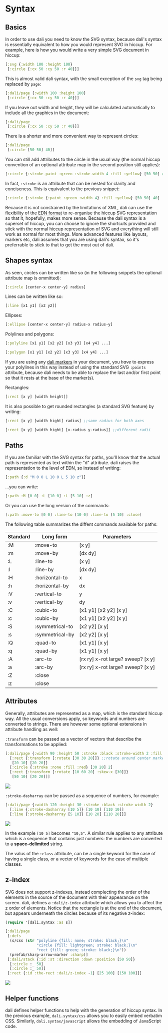 # Syntax

## Basics

In order to use dali you need to know the SVG syntax, because dali's
syntax is essentially equivalent to how you would represent SVG in
hiccup. For example, here is how you would write a very simple SVG
document in hiccup:

```clojure
[:svg {:width 100 :height 100}
 [:circle {:cx 50 :cy 50 :r 40}]]
```

This is almost valid dali syntax, with the small exception of the
`svg` tag being replaced by `page`:

```clojure
[:dali/page {:width 100 :height 100}
 [:circle {:cx 50 :cy 50 :r 40}]]
```

If you leave out width and height, they will be calculated
automatically to include all the graphics in the document:

```clojure
[:dali/page
 [:circle {:cx 50 :cy 50 :r 40}]]
```

There is a shorter and more convenient way to represent circles:

```clojure
[:dali/page
 [:circle [50 50] 40]]
```

You can still add attributes to the circle in the usual way (the
normal hiccup convention of an optional attribute map in the second
position still applies):

```clojure
[:circle {:stroke-paint :green :stroke-width 4 :fill :yellow} [50 50] 40]
```

In fact, `:stroke` is an attribute that can be nested for clarity and
conciseness. This is equivalent to the previous snippet:

```clojure
[:circle {:stroke {:paint :green :width 4} :fill :yellow} [50 50] 40]
```

Because it is not constrained by the limitations of XML, dali can use
the flexibility of the [EDN format](https://github.com/edn-format/edn)
to re-organise the hiccup SVG representation so that it, hopefully,
makes more sense. Because the dali syntax is a superset of hiccup, you
can choose to ignore the shortcuts provided and stick with the normal
hiccup representation of SVG and everything will still work as normal
for most things. More advanced features like layouts, markers etc,
dali assumes that you are using dali's syntax, so it's preferrable to
stick to that to get the most out of dali.

## Shapes syntax

As seen, circles can be written like so (in the following snippets the
optional attribute map is ommitted):

```clojure
[:circle [center-x center-y] radius]
```

Lines can be written like so:

```clojure
[:line [x1 y1] [x2 y2]]
```

Ellipses:
```clojure
[:ellipse [center-x center-y] radius-x radius-y]
```

Polylines and polygons:
```clojure
[:polyline [x1 y1] [x2 y2] [x3 y3] [x4 y4] ...]

[:polygon [x1 y1] [x2 y2] [x3 y3] [x4 y4] ...]
```

If you are using any [dali markers](prefab.md) in your document, you
*have* to express your polylines in this way instead of using the
standard SVG `:points` attribute, because dali needs to be able to
replace the last and/or first point so that it rests at the base of
the marker(s).

Rectangles:
```clojure
[:rect [x y] [width height]]
```

It is also possible to get rounded rectangles (a standard SVG feature)
by writing:

```clojure
[:rect [x y] [width hight] radius] ;;same radius for both axes

[:rect [x y] [width hight] [x-radius y-radius]] ;;different radii
```

## Paths

If you are familiar with the SVG syntax for paths, you'll know that
the actual path is represented as text within the "d" attribute. dali
raises the representation to the level of EDN, so instead of writing:

```clojure
[:path {:d "M 0 0 L 10 0 L 5 10 z"}]
```

...you can write:

```clojure
[:path :M [0 0] :L [10 0] :L [5 10] :z]
```

Or you can use the long version of the commands:

```clojure
[:path :move-to [0 0] :line-to [10 0] :line-to [5 10] :close]
```

The following table summarizes the diffent commands available for
paths:

| Standard | Long form       | Parameters                        |
|----------|-----------------|-----------------------------------|
| :M       | :move-to        | [x y]                             |
| :m       | :move-by        | [dx dy]                           |
| :L       | :line-to        | [x y]                             |
| :l       | :line-by        | [dx dy]                           |
| :H       | :horizontal-to  | x                                 |
| :h       | :horizontal-by  | dx                                |
| :V       | :vertical-to    | y                                 |
| :v       | :vertical-by    | dy                                |
| :C       | :cubic-to       | [x1 y1] [x2 y2] [x y]             |
| :c       | :cubic-by       | [x1 y1] [x2 y2] [x y]             |
| :S       | :symmetrical-to | [x2 y2] [x y]                     |
| :s       | :symmetrical-by | [x2 y2] [x y]                     |
| :Q       | :quad-to        | [x1 y1] [x y]                     |
| :q       | :quad-by        | [x1 y1] [x y]                     |
| :A       | :arc-to         | [rx ry] x-rot large? sweep? [x y] |
| :a       | :arc-by         | [rx ry] x-rot large? sweep? [x y] |
| :Z       | :close          |                                   |
| :z       | :close          |                                   |

## Attributes

Generally, attributes are represented as a map, which is the standard
hiccup way. All the usual conversions apply, so keywords and numbers
are converted to strings. There are however some optional extensions
in attribute handling as well:

`:transform` can be passed as a vector of vectors that describe the
transformations to be applied:

```clojure
[:dali/page {:width 90 :height 50 :stroke :black :stroke-width 2 :fill :none}
  [:rect {:transform [:rotate [30 30 20]]} ;;rotate around center marked by circle
   [20 10] [20 20]]
  [:circle {:stroke :none :fill :red} [30 20] 2]
  [:rect {:transform [:rotate [10 60 20] :skew-x [30]]}
   [50 10] [20 20]]]
```
![](https://rawgit.com/stathissideris/dali/master/examples/output/transform.svg)

`:stroke-dasharray` can be passed as a sequence of numbers, for example:

```clojure
[:dali/page {:width 120 :height 30 :stroke :black :stroke-width 2}
  [:line {:stroke-dasharray [10 5]} [10 10] [110 10]]
  [:line {:stroke-dasharray [5 10]} [10 20] [110 20]]]
```
![](https://rawgit.com/stathissideris/dali/master/examples/output/dasharray.svg)

In the example `[10 5]` becomes `"10,5"`. A similar rule applies to
any attribute which is a sequence that contains just numbers: the
numbers are converted to a **space-delimited** string.

The valus of the `:class` attribute, can be a single keyword for the
case of having a single class, or a vector of keywords for the case of
multiple classes.

## z-index

SVG does not support z-indexes, instead complecting the order of the
elements in the source of the document with their appearance on the
screen. dali, defines a `:dali/z-index` attribute which allows you to
affect the z order of elements. Notice that the rectangle is at the
end of the document, but appears underneath the circles because of its
negative z-index:

```clojure
(require '[dali.syntax :as s])

[:dali/page
 [:defs
  (s/css (str "polyline {fill: none; stroke: black;}\n"
              "circle {fill: lightgreen; stroke: black;}\n"
              "rect {fill: green; stroke: black;}\n"))
  (prefab/sharp-arrow-marker :sharp)]
 [:dali/stack {:id :st :direction :down :position [50 50]}
  [:circle :_ 50]
  [:circle :_ 50]]
 [:rect {:id :the-rect :dali/z-index -1} [25 100] [150 100]]]
```
![](https://rawgit.com/stathissideris/dali/master/examples/output/send-to-bottom.svg)

## Helper functions

dali defines helper functions to help with the generation of hiccup
syntax. In the previous example, `dali.syntax/css` allows you to
easily embed verbatim CSS. Similarly, `dali.syntax/javascript` allows
the embedding of JavaScript code.
